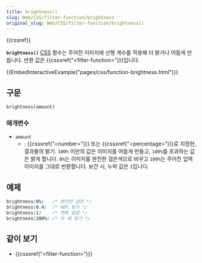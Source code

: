 ```yaml
---
title: brightness()
slug: Web/CSS/filter-function/brightness
original_slug: Web/CSS/filter-function/brightness()
---
```

{{cssref}}

**`brightness()`** [CSS](/ko/docs/Web/CSS) 함수는 주어진 이미지에 선형 계수를 적용해 더 밝거나 어둡게 만듭니다. 반환 값은 {{cssxref("&lt;filter-function&gt;")}}입니다.

{{EmbedInteractiveExample("pages/css/function-brightness.html")}}

## 구문

```
brightness(amount)
```

### 매개변수

- `amount`
  - : {{cssxref("&lt;number&gt;")}} 또는 {{cssxref("&lt;percentage&gt;")}}로 지정한, 결과물의 밝기. `100%` 미만의 값은 이미지를 어둡게 만들고, `100%`를 초과하는 값은 밝게 합니다. `0%`는 이미지를 완전한 검은색으로 바꾸고 `100%`는 주어진 입력 이미지를 그대로 반환합니다. 보간 시, 누락 값은 `1`입니다.

## 예제

```css
brightness(0%)   /* 완전한 검정 */
brightness(0.4)  /* 40% 밝기 */
brightness(1)    /* 변화 없음 */
brightness(200%) /* 두 배 밝기 */
```

## 같이 보기

- {{cssxref("&lt;filter-function&gt;")}}
